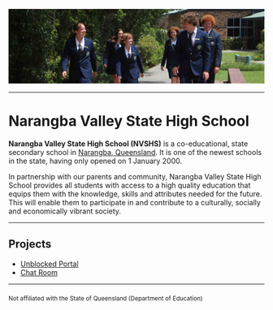 ![NVSHS](https://github.com/nvshs/.github/blob/main/images/slide-01.jpg) 

---

# Narangba Valley State High School

**Narangba Valley State High School (NVSHS)** is a co-educational, state secondary school in [Narangba, Queensland](https://en.wikipedia.org/wiki/Narangba,_Queensland). It is one of the newest schools in the state, having only opened on 1 January 2000.

In partnership with our parents and community, Narangba Valley State High School provides all students with access to a high quality education that equips them with the knowledge, skills and attributes needed for the future. This will enable them to participate in and contribute to a culturally, socially and economically vibrant society.

---

## Projects

* [Unblocked Portal](https://nvshs.github.io/portal)
* [Chat Room](https://nvshs.github.io/chat/)

---

<sub>Not affiliated with the State of Queensland (Department of Education)</sub>
